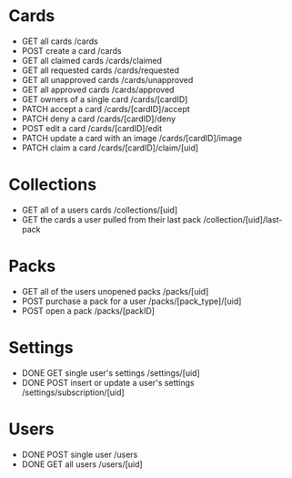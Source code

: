 # Cards

- GET all cards /cards
- POST create a card /cards
- GET all claimed cards /cards/claimed
- GET all requested cards /cards/requested
- GET all unapproved cards /cards/unapproved
- GET all approved cards /cards/approved
- GET owners of a single card /cards/[cardID]
- PATCH accept a card /cards/[cardID]/accept
- PATCH deny a card /cards/[cardID]/deny
- POST edit a card /cards/[cardID]/edit
- PATCH update a card with an image /cards/[cardID]/image
- PATCH claim a card /cards/[cardID]/claim/[uid]

# Collections

- GET all of a users cards /collections/[uid]
- GET the cards a user pulled from their last pack /collection/[uid]/last-pack

# Packs

- GET all of the users unopened packs /packs/[uid]
- POST purchase a pack for a user /packs/[pack_type]/[uid]
- POST open a pack /packs/[packID]

# Settings

- DONE GET single user's settings /settings/[uid]
- DONE POST insert or update a user's settings /settings/subscription/[uid]

# Users

- DONE POST single user /users
- DONE GET all users /users/[uid]
